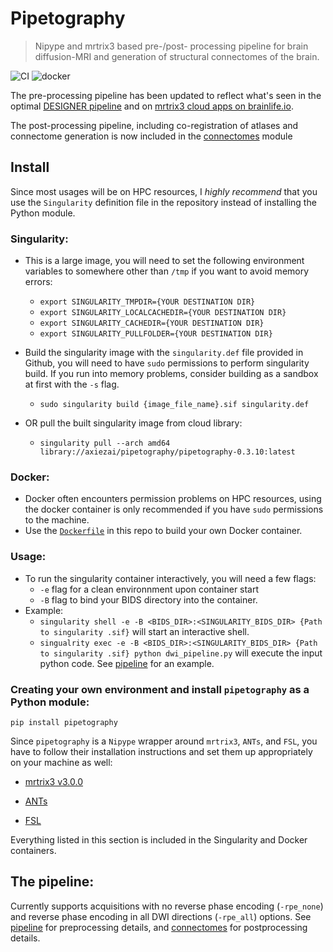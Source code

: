 # Pipetography
> Nipype and mrtrix3 based pre-/post- processing pipeline for brain diffusion-MRI and generation of structural connectomes of the brain.


![CI](https://github.com/axiezai/pipetography/workflows/CI/badge.svg)
![docker](https://img.shields.io/docker/v/axiezai/pipetography)

The pre-processing pipeline has been updated to reflect what's seen in the optimal [DESIGNER pipeline](http://www.sciencedirect.com/science/article/pii/S1053811918306827) and on [mrtrix3 cloud apps on brainlife.io](https://brainlife.io). 

The post-processing pipeline, including co-registration of atlases and connectome generation is now included in the [connectomes](https://axiezai.github.io/pipetography/connectomes.html) module

## Install

Since most usages will be on HPC resources, I <em>highly recommend</em> that you use the `Singularity` definition file in the repository instead of installing the Python module.

### Singularity:
 
 - This is a large image, you will need to set the following environment variables to somewhere other than `/tmp` if you want to avoid memory errors:
     - `export SINGULARITY_TMPDIR={YOUR DESTINATION DIR}`
     - `export SINGULARITY_LOCALCACHEDIR={YOUR DESTINATION DIR}`
     - `export SINGULARITY_CACHEDIR={YOUR DESTINATION DIR}`
     - `export SINGULARITY_PULLFOLDER={YOUR DESTINATION DIR}`
     
 - Build the singularity image with the `singularity.def` file provided in Github, you will need to have `sudo` permissions to perform singularity build. If you run into memory problems, consider building as a sandbox at first with the `-s` flag. 
     - `sudo singularity build {image_file_name}.sif singularity.def`
     
 - OR pull the built singularity image from cloud library:
    - `singularity pull --arch amd64 library://axiezai/pipetography/pipetography-0.3.10:latest`

### Docker:

 - Docker often encounters permission problems on HPC resources, using the docker container is only recommended if you have `sudo` permissions to the machine. 
 - Use the [`Dockerfile`](Dockerfile) in this repo to build your own Docker container.
 
### Usage:
 - To run the singularity container interactively, you will need a few flags:
     - `-e` flag for a clean environnment upon container start
     - `-B` flag to bind your BIDS directory into the container.
 - Example: 
     - `singularity shell -e -B <BIDS_DIR>:<SINGULARITY_BIDS_DIR> {Path to singularity .sif}` will start an interactive shell.
     - `singualrity exec -e -B <BIDS_DIR>:<SINGULARITY_BIDS_DIR> {Path to singularity .sif} python dwi_pipeline.py` will execute the input python code. See [pipeline](https://axiezai.github.io/pipetography/pipeline.html) for an example.

### Creating your own environment and install `pipetography` as a Python module:

`pip install pipetography`

Since `pipetography` is a `Nipype` wrapper around `mrtrix3`, `ANTs`, and `FSL`, you have to follow their installation instructions and set them up appropriately on your machine as well:    
 - [mrtrix3 v3.0.0](https://mrtrix.readthedocs.io/en/latest/installation/before_install.html)
 
 - [ANTs](https://github.com/ANTsX/ANTs/wiki/Compiling-ANTs-on-Linux-and-Mac-OS)
     
 - [FSL](https://fsl.fmrib.ox.ac.uk/fsl/fslwiki/FslInstallation)
  
Everything listed in this section is included in the Singularity and Docker containers.

## The pipeline:

Currently supports acquisitions with no reverse phase encoding (`-rpe_none`)  and reverse phase encoding in all DWI directions (`-rpe_all`) options. See [pipeline](https://axiezai.github.io/pipetography/pipeline.html) for preprocessing details, and [connectomes](https://axiezai.github.io/pipetography/connectomes.html) for postprocessing details.
